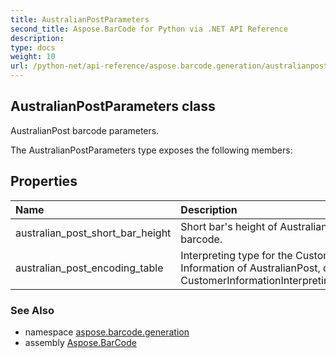 ```yaml
---
title: AustralianPostParameters
second_title: Aspose.BarCode for Python via .NET API Reference
description: 
type: docs
weight: 10
url: /python-net/api-reference/aspose.barcode.generation/australianpostparameters/
---
```


## AustralianPostParameters class

AustralianPost barcode parameters.

The AustralianPostParameters type exposes the following members:
## Properties
| Name | Description |
| :- | :- |
|australian_post_short_bar_height|Short bar's height of AustralianPost barcode.|
|australian_post_encoding_table|Interpreting type for the Customer Information of AustralianPost, default to CustomerInformationInterpretingType.Other"|

### See Also

* namespace [aspose.barcode.generation](/barcode/python-net/api-reference/aspose.barcode.generation/)
* assembly [Aspose.BarCode](/barcode/python-net/api-reference/)

